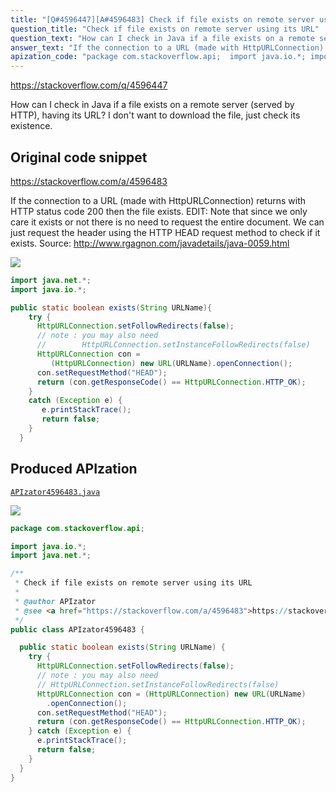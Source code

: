 ```yaml
---
title: "[Q#4596447][A#4596483] Check if file exists on remote server using its URL"
question_title: "Check if file exists on remote server using its URL"
question_text: "How can I check in Java if a file exists on a remote server (served by HTTP), having its URL? I don't want to download the file, just check its existence."
answer_text: "If the connection to a URL (made with HttpURLConnection) returns with HTTP status code 200 then the file exists. EDIT: Note that since we only care it exists or not there is no need to request the entire document. We can just request the header using the HTTP HEAD request method to check if it exists. Source: http://www.rgagnon.com/javadetails/java-0059.html"
apization_code: "package com.stackoverflow.api;  import java.io.*; import java.net.*;  /**  * Check if file exists on remote server using its URL  *  * @author APIzator  * @see <a href=\"https://stackoverflow.com/a/4596483\">https://stackoverflow.com/a/4596483</a>  */ public class APIzator4596483 {    public static boolean exists(String URLName) {     try {       HttpURLConnection.setFollowRedirects(false);       // note : you may also need       // HttpURLConnection.setInstanceFollowRedirects(false)       HttpURLConnection con = (HttpURLConnection) new URL(URLName)         .openConnection();       con.setRequestMethod(\"HEAD\");       return (con.getResponseCode() == HttpURLConnection.HTTP_OK);     } catch (Exception e) {       e.printStackTrace();       return false;     }   } }"
---
```


https://stackoverflow.com/q/4596447

How can I check in Java if a file exists on a remote server (served by HTTP), having its URL? I don&#x27;t want to download the file, just check its existence.



## Original code snippet

https://stackoverflow.com/a/4596483

If the connection to a URL (made with HttpURLConnection) returns with HTTP status code 200 then the file exists.
EDIT: Note that since we only care it exists or not there is no need to request the entire document. We can just request the header using the HTTP HEAD request method to check if it exists.
Source: http://www.rgagnon.com/javadetails/java-0059.html

<div class="code-logo"><img src="/stackoverflow.png" /></div>

```java
import java.net.*;
import java.io.*;

public static boolean exists(String URLName){
    try {
      HttpURLConnection.setFollowRedirects(false);
      // note : you may also need
      //        HttpURLConnection.setInstanceFollowRedirects(false)
      HttpURLConnection con =
         (HttpURLConnection) new URL(URLName).openConnection();
      con.setRequestMethod("HEAD");
      return (con.getResponseCode() == HttpURLConnection.HTTP_OK);
    }
    catch (Exception e) {
       e.printStackTrace();
       return false;
    }
  }
```

## Produced APIzation

[`APIzator4596483.java`](https://github.com/pasqualesalza/apization-temp/raw/main/data/search/APIzator4596483.java)

<div class="code-logo"><img src="/apizator.png" /></div>

```java
package com.stackoverflow.api;

import java.io.*;
import java.net.*;

/**
 * Check if file exists on remote server using its URL
 *
 * @author APIzator
 * @see <a href="https://stackoverflow.com/a/4596483">https://stackoverflow.com/a/4596483</a>
 */
public class APIzator4596483 {

  public static boolean exists(String URLName) {
    try {
      HttpURLConnection.setFollowRedirects(false);
      // note : you may also need
      // HttpURLConnection.setInstanceFollowRedirects(false)
      HttpURLConnection con = (HttpURLConnection) new URL(URLName)
        .openConnection();
      con.setRequestMethod("HEAD");
      return (con.getResponseCode() == HttpURLConnection.HTTP_OK);
    } catch (Exception e) {
      e.printStackTrace();
      return false;
    }
  }
}

```